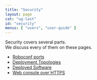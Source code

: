 ```yaml
---
title: "Security"
layout: page
cat: "ug-last"
id: "security"
menus: [ "users", "user-guide" ]
---
```


Security covers several parts.  
We discuss every of them on these pages.

* [Roboconf ports](security-and-roboconf-ports.html)
* [Deployment Topologies](security-and-topologies.html)
* [Deployed Software](security-and-software.html)
* [Web console over HTTPS](security-and-https-console.html)

